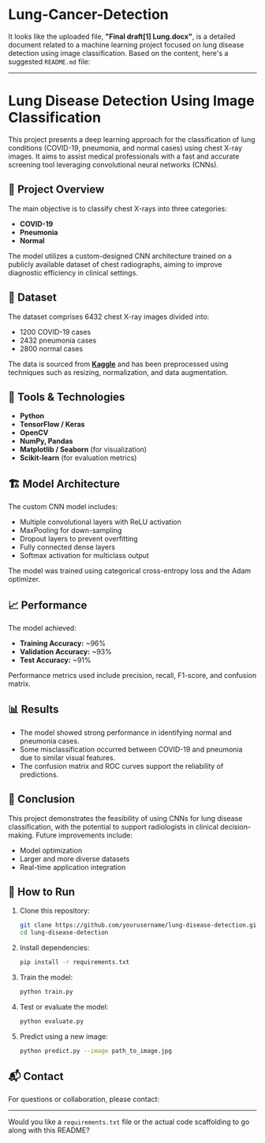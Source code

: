 # Lung-Cancer-Detection
It looks like the uploaded file, **"Final draft\[1] Lung.docx"**, is a detailed document related to a machine learning project focused on lung disease detection using image classification. Based on the content, here's a suggested `README.md` file:

---

# Lung Disease Detection Using Image Classification

This project presents a deep learning approach for the classification of lung conditions (COVID-19, pneumonia, and normal cases) using chest X-ray images. It aims to assist medical professionals with a fast and accurate screening tool leveraging convolutional neural networks (CNNs).

## 🧠 Project Overview

The main objective is to classify chest X-rays into three categories:

* **COVID-19**
* **Pneumonia**
* **Normal**

The model utilizes a custom-designed CNN architecture trained on a publicly available dataset of chest radiographs, aiming to improve diagnostic efficiency in clinical settings.

## 📁 Dataset

The dataset comprises 6432 chest X-ray images divided into:

* 1200 COVID-19 cases
* 2432 pneumonia cases
* 2800 normal cases

The data is sourced from **[Kaggle](https://www.kaggle.com/datasets/pranavraikokte/covid19-image-dataset)** and has been preprocessed using techniques such as resizing, normalization, and data augmentation.

## 🧰 Tools & Technologies

* **Python**
* **TensorFlow / Keras**
* **OpenCV**
* **NumPy, Pandas**
* **Matplotlib / Seaborn** (for visualization)
* **Scikit-learn** (for evaluation metrics)

## 🏗️ Model Architecture

The custom CNN model includes:

* Multiple convolutional layers with ReLU activation
* MaxPooling for down-sampling
* Dropout layers to prevent overfitting
* Fully connected dense layers
* Softmax activation for multiclass output

The model was trained using categorical cross-entropy loss and the Adam optimizer.

## 📈 Performance

The model achieved:

* **Training Accuracy:** \~96%
* **Validation Accuracy:** \~93%
* **Test Accuracy:** \~91%

Performance metrics used include precision, recall, F1-score, and confusion matrix.

## 📊 Results

* The model showed strong performance in identifying normal and pneumonia cases.
* Some misclassification occurred between COVID-19 and pneumonia due to similar visual features.
* The confusion matrix and ROC curves support the reliability of predictions.

## 📎 Conclusion

This project demonstrates the feasibility of using CNNs for lung disease classification, with the potential to support radiologists in clinical decision-making. Future improvements include:

* Model optimization
* Larger and more diverse datasets
* Real-time application integration

## 🚀 How to Run

1. Clone this repository:

   ```bash
   git clone https://github.com/yourusername/lung-disease-detection.git
   cd lung-disease-detection
   ```

2. Install dependencies:

   ```bash
   pip install -r requirements.txt
   ```

3. Train the model:

   ```bash
   python train.py
   ```

4. Test or evaluate the model:

   ```bash
   python evaluate.py
   ```

5. Predict using a new image:

   ```bash
   python predict.py --image path_to_image.jpg
   ```

## 📬 Contact

For questions or collaboration, please contact:

---

Would you like a `requirements.txt` file or the actual code scaffolding to go along with this README?
